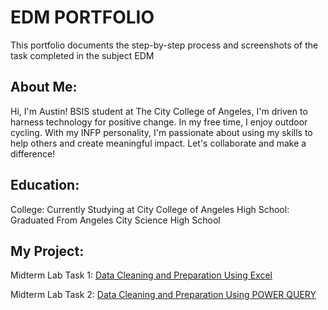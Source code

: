 # EDM PORTFOLIO
This portfolio documents the step-by-step process and screenshots of the task completed in the subject EDM

## About Me:
Hi, I'm Austin! BSIS student at The City College of Angeles, I'm driven to harness technology for positive change. In my free time, I enjoy outdoor cycling. 
With my INFP personality, I'm passionate about using my skills to help others and create meaningful impact. Let's collaborate and make a difference!

## Education:
College: Currently Studying at City College of Angeles
High School: Graduated From Angeles City Science High School

## My Project:
Midterm Lab Task 1: [Data Cleaning and Preparation Using Excel](https://github.com/AustinCGarcia/AustinEDM/blob/main/Midterm%20Lab%20Task%201/task1.md)

Midterm Lab Task 2: [Data Cleaning and Preparation Using POWER QUERY](https://github.com/AustinCGarcia/AustinEDM/blob/main/Midterm%20Lab%20Task%202/task2)

